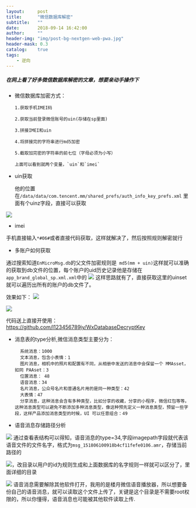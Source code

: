 ```yaml
---
layout:     post
title:      "微信数据库解密"
subtitle:   ""
date:       2018-09-14 16:42:00
author:     ""
header-img: "img/post-bg-nextgen-web-pwa.jpg"
header-mask: 0.3
catalog:    true
tags:
    - 逆向
---
```

##### 在网上看了好多微信数据库解密的文章，想要亲动手操作下

- 微信数据库加密方式：

	  1.获取手机IMEI码

	  2.获取当前登录微信账号的uin(存储在sp里面)

	  3.拼接IMEI和uin

	  4.将拼接完的字符串进行md5加密

	  5.截取加完密的字符串的前七位（字母必须为小写）

	  上面可以看到就两个变量，`uin`和`imei`
- uin获取

  他的位置在`/data/data/com.tencent.mm/shared_prefs/auth_info_key_prefs.xml` 里面有个uinz字段，直接可以获取

![](http://ww1.sinaimg.cn/large/9f723435ly1fv8wsozm7nj20fh08tq3u.jpg)

- imei

 手机直接输入`*#06#`或者直接代码获取，这样就解决了，然后按照规则解密就行

- 多账户如何获取

通过搜索知道`EnMicroMsg.db`的父文件加密规则是` md5(mm + uin)`这样就可以准确的获取到db文件的位置，每个账户的uid历史记录他是存储在`app_brand_global_sp.xml.xml`中的
![](http://ww1.sinaimg.cn/large/9f723435ly1fv8wrmn2xsj20uo0d5js9.jpg)
这样思路就有了，直接获取这里的uinset就可以遍历出所有的账户的db文件了。

效果如下：
![](http://ww1.sinaimg.cn/large/9f723435ly1fv8wvm7ohaj213w061weq.jpg)

![](http://ww1.sinaimg.cn/large/9f723435ly1fv8ww2t8fxj20vd03c74g.jpg)

代码送上直接开使用：https://github.com/l123456789jy/WxDatabaseDecryptKey

- 消息表的type分析,微信消息类型主要分为：

		系统消息：1000
		文本消息，包含小表情：1
		图片消息，相机中的照片和配置有不同，从相册中发送的消息中会保留一个 MMAsset，如同 PAAset：3
		位置消息： 48
		语音消息：34
		名片消息，公众号名片和普通名片用的是同一种类型：42
		大表情：47
		分享消息，这种消息会含有多种类型，比如分享的收藏，分享的小程序，微信红包等等。这种消息类型可以避免不断添加多种消息类型，像这种预先定义一种消息类型，预留一些字段，这样产品添加消息类型的时候，UI 可以任意组合：49

- 语音消息存储路径分析

![](https://ws1.sinaimg.cn/large/9f723435ly1fw2x0luzd8j211u01q0sk.jpg)
通过查看表结构可以得知，语音消息的type=34,字段imagepath字段就代表该语音文件的文件名字，格式为`msg_151806100918b4cf11fefe0106.amr`，存储当前路径的

![](https://ws1.sinaimg.cn/large/9f723435ly1fw2x8qkjjpj20bh0j5wfq.jpg)，改目录以用户的id为规则生成和上面数据库的名字规则一样就可以区分了，里面详细的目录

![](https://ws1.sinaimg.cn/large/9f723435ly1fw2xbaoh94j20aq0ixgmu.jpg)
语音消息需要解除其他软件打开，我用的是楼月微信语音播放器，所以想要备份自己的语音消息，就可以读取这个文件上传了，关键是这个目录是不需要root权限的，所以你懂得，语音消息也可能被其他软件读取上传.



